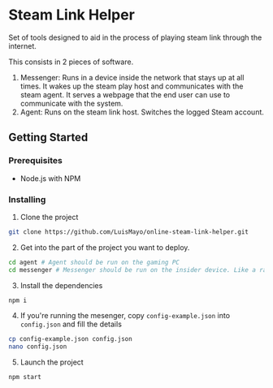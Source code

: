 # Steam Link Helper
 Set of tools designed to aid in the process of playing steam link through the internet.
 
 This consists in 2 pieces of software.
 1. Messenger: Runs in a device inside the network that stays up at all times. It wakes up the steam play host and communicates with the steam agent. It serves a webpage that the end user can use to communicate with the system.
 2. Agent: Runs on the steam link host. Switches the logged Steam account.

## Getting Started

### Prerequisites
- Node.js with NPM

### Installing
1. Clone the project
``` bash
git clone https://github.com/LuisMayo/online-steam-link-helper.git
```

2. Get into the part of the project you want to deploy.
``` bash
cd agent # Agent should be run on the gaming PC
cd messenger # Messenger should be run on the insider device. Like a raspberry pi
```

3. Install the dependencies
``` bash
npm i
```

4. If you're running the mesenger, copy `config-example.json` into `config.json` and fill the details
``` bash
cp config-example.json config.json
nano config.json
```

5. Launch the project
``` bash
npm start
```
